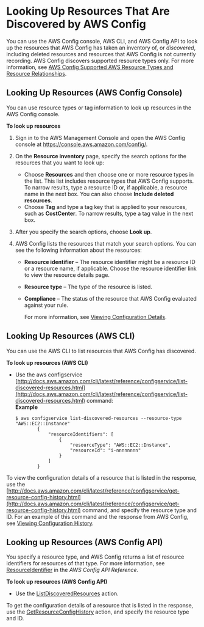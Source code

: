 # Looking Up Resources That Are Discovered by AWS Config<a name="looking-up-discovered-resources"></a>

You can use the AWS Config console, AWS CLI, and AWS Config API to look up the resources that AWS Config has taken an inventory of, or *discovered*, including deleted resources and resources that AWS Config is not currently recording\. AWS Config discovers supported resource types only\. For more information, see [AWS Config Supported AWS Resource Types and Resource Relationships](resource-config-reference.md)\.

## Looking Up Resources \(AWS Config Console\)<a name="looking-up-resources"></a>

You can use resource types or tag information to look up resources in the AWS Config console\.

**To look up resources**

1. Sign in to the AWS Management Console and open the AWS Config console at [https://console\.aws\.amazon\.com/config/](https://console.aws.amazon.com/config/)\.

1. On the **Resource inventory** page, specify the search options for the resources that you want to look up:
   + Choose **Resources** and then choose one or more resource types in the list\. This list includes resource types that AWS Config supports\. To narrow results, type a resource ID or, if applicable, a resource name in the next box\. You can also choose **Include deleted resources**\. 
   + Choose **Tag** and type a tag key that is applied to your resources, such as **CostCenter**\. To narrow results, type a tag value in the next box\.

1. After you specify the search options, choose **Look up**\.

1. AWS Config lists the resources that match your search options\. You can see the following information about the resources:
   + **Resource identifier** – The resource identifier might be a resource ID or a resource name, if applicable\. Choose the resource identifier link to view the resource details page\. 
   + **Resource type** – The type of the resource is listed\.
   + **Compliance** – The status of the resource that AWS Config evaluated against your rule\.

     For more information, see [Viewing Configuration Details](view-manage-resource-console.md)\.

## Looking Up Resources \(AWS CLI\)<a name="looking-up-resources-with-the-aws-cli"></a>

You can use the AWS CLI to list resources that AWS Config has discovered\. 

**To look up resources \(AWS CLI\)**
+ Use the aws configservice [http://docs.aws.amazon.com/cli/latest/reference/configservice/list-discovered-resources.html](http://docs.aws.amazon.com/cli/latest/reference/configservice/list-discovered-resources.html) command:  
**Example**  

  ```
  $ aws configservice list-discovered-resources --resource-type "AWS::EC2::Instance"
          {
              "resourceIdentifiers": [
                  {
                      "resourceType": "AWS::EC2::Instance",
                      "resourceId": "i-nnnnnnnn"
                  }
              ]
          }
  ```

To view the configuration details of a resource that is listed in the response, use the [http://docs.aws.amazon.com/cli/latest/reference/configservice/get-resource-config-history.html](http://docs.aws.amazon.com/cli/latest/reference/configservice/get-resource-config-history.html) command, and specify the resource type and ID\. For an example of this command and the response from AWS Config, see [Viewing Configuration History](view-manage-resource-console.md#get-config-history-cli)\.

## Looking up Resources \(AWS Config API\)<a name="looking-up-resources-with-aws-config-api"></a>

You specify a resource type, and AWS Config returns a list of resource identifiers for resources of that type\. For more information, see [ResourceIdentifier](https://docs.aws.amazon.com/config/latest/APIReference/API_ResourceIdentifier.html) in the *AWS Config API Reference*\.

**To look up resources \(AWS Config API\)**
+ Use the [ListDiscoveredResources](https://docs.aws.amazon.com/config/latest/APIReference/API_ListDiscoveredResources.html) action\.

To get the configuration details of a resource that is listed in the response, use the [GetResourceConfigHistory](https://docs.aws.amazon.com/config/latest/APIReference/API_GetResourceConfigHistory.html) action, and specify the resource type and ID\.